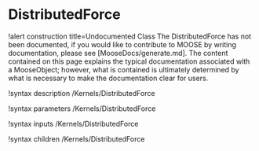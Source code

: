 <!-- MOOSE Documentation Stub: Remove this when content is added. -->

# DistributedForce

!alert construction title=Undocumented Class
The DistributedForce has not been documented, if you would like to contribute to MOOSE by
writing documentation, please see [MooseDocs/generate.md]. The content contained on this page explains
the typical documentation associated with a MooseObject; however, what is contained is ultimately
determined by what is necessary to make the documentation clear for users.

!syntax description /Kernels/DistributedForce

!syntax parameters /Kernels/DistributedForce

!syntax inputs /Kernels/DistributedForce

!syntax children /Kernels/DistributedForce
